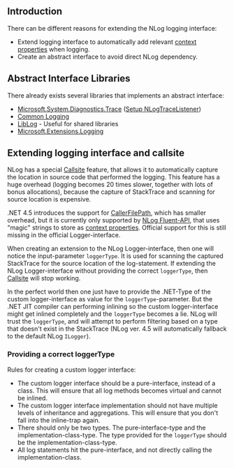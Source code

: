 ## Introduction
There can be different reasons for extending the NLog logging interface:

* Extend logging interface to automatically add relevant [context properties](EventProperties-Layout-Renderer) when logging.
* Create an abstract interface to avoid direct NLog dependency.

## Abstract Interface Libraries
There already exists several libraries that implements an abstract interface:

* [Microsoft.System.Diagnostics.Trace](https://msdn.microsoft.com/en-us/library/system.diagnostics.trace.aspx) ([Setup NLogTraceListener](Send-System-Diagnostic-(Trace)-to-NLog))
* [Common Logging](http://net-commons.github.io/common-logging/)
* [LibLog](https://github.com/damianh/LibLog/wiki) - Useful for shared libraries
* [Microsoft.Extensions.Logging](https://github.com/aspnet/Logging)

## Extending logging interface and callsite
NLog has a special [Callsite](Callsite-layout-renderer) feature, that allows it to automatically capture the location in source code that performed the logging. This feature has a huge overhead (logging becomes 20 times slower, together with lots of bonus allocations), because the capture of StackTrace and scanning for source location is expensive.

.NET 4.5 introduces the support for [CallerFilePath](https://msdn.microsoft.com/en-us/library/system.runtime.compilerservices.callerfilepathattribute.aspx), which has smaller overhead, but it is currently only supported by [NLog Fluent-API](Fluent-API), that uses "magic" strings to store as [context properties](EventProperties-Layout-Renderer). Official support for this is still missing in the official Logger-interface.

When creating an extension to the NLog Logger-interface, then one will notice the input-parameter `loggerType`. It is used for scanning the captured StackTrace for the source location of the log-statement. If extending the NLog Logger-interface without providing the correct `loggerType`, then [Callsite](Callsite-layout-renderer) will stop working.

In the perfect world then one just have to provide the .NET-Type of the custom logger-interface as value for the `loggerType`-parameter. But the .NET JIT compiler can performing inlining so the custom logger-interface might get inlined completely and the `loggerType` becomes a lie. NLog will trust the `loggerType`, and will attempt to perform filtering based on a type that doesn't exist in the StackTrace (NLog ver. 4.5 will automatically fallback to the default NLog `ILogger`).

### Providing a correct loggerType
Rules for creating a custom logger interface:

- The custom logger interface should be a pure-interface, instead of a class. This will ensure that all log methods becomes virtual and cannot be inlined.
- The custom logger interface implementation should not have multiple levels of inheritance and aggregations. This will ensure that you don't fall into the inline-trap again.
- There should only be two types. The pure-interface-type and the implementation-class-type. The type provided for the `loggerType` should be the implementation-class-type.
- All log statements hit the pure-interface, and not directly calling the implementation-class.